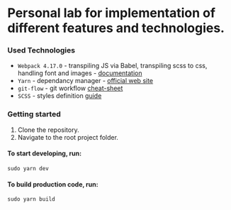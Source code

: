 # Personal lab for implementation of different features and technologies.

### Used Technologies
- `Webpack 4.17.0` - transpiling JS via Babel, transpiling scss to css, handling font and images - [documentation](https://webpack.js.org/concepts/ "Webpack documentation")
- `Yarn` - dependancy manager - [official web site](https://yarnpkg.com/en/)
- `git-flow` - git workflow [cheat-sheet](https://danielkummer.github.io/git-flow-cheatsheet/)
- `SCSS` - styles definition [guide](https://sass-lang.com/guide)

### Getting started
1. Clone the repository.
2. Navigate to the root project folder.

#### To start developing, run:
```sudo yarn dev```

#### To build production code, run:
```sudo yarn build```